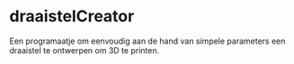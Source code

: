 # draaistelCreator
Een programaatje om eenvoudig aan de hand van simpele parameters een draaistel te ontwerpen om 3D te printen.
